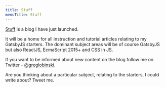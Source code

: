 ```yaml
---
title: Stuff
menuTitle: Stuff
---
```


[Stuff](http://chasesinclair.com) is a blog I have just launched.

It will be a home for all instruction and tutorial articles relating to my GatsbyJS starters. The dominant subject areas will be of course GatsbyJS but also ReactJS, EcmaScript 2015+ and CSS in JS.

If you want to be informed about new content on the blog follow me on Twitter - [@greglobinski](https://twitter.com/greglobinski).

Are you thinking about a particular subject, relating to the starters, I could write about? Tweet me.
